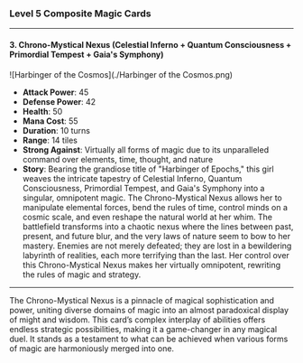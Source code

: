 ### Level 5 Composite Magic Cards

---

#### 3. Chrono-Mystical Nexus (Celestial Inferno + Quantum Consciousness + Primordial Tempest + Gaia's Symphony)
 ![Harbinger of the Cosmos](./Harbinger of the Cosmos.png)

- **Attack Power**: 45
- **Defense Power**: 42
- **Health**: 50
- **Mana Cost**: 55
- **Duration**: 10 turns
- **Range**: 14 tiles
- **Strong Against**: Virtually all forms of magic due to its unparalleled command over elements, time, thought, and nature
- **Story**: Bearing the grandiose title of "Harbinger of Epochs," this girl weaves the intricate tapestry of Celestial Inferno, Quantum Consciousness, Primordial Tempest, and Gaia's Symphony into a singular, omnipotent magic. The Chrono-Mystical Nexus allows her to manipulate elemental forces, bend the rules of time, control minds on a cosmic scale, and even reshape the natural world at her whim. The battlefield transforms into a chaotic nexus where the lines between past, present, and future blur, and the very laws of nature seem to bow to her mastery. Enemies are not merely defeated; they are lost in a bewildering labyrinth of realities, each more terrifying than the last. Her control over this Chrono-Mystical Nexus makes her virtually omnipotent, rewriting the rules of magic and strategy.

---

The Chrono-Mystical Nexus is a pinnacle of magical sophistication and power, uniting diverse domains of magic into an almost paradoxical display of might and wisdom. This card’s complex interplay of abilities offers endless strategic possibilities, making it a game-changer in any magical duel. It stands as a testament to what can be achieved when various forms of magic are harmoniously merged into one.